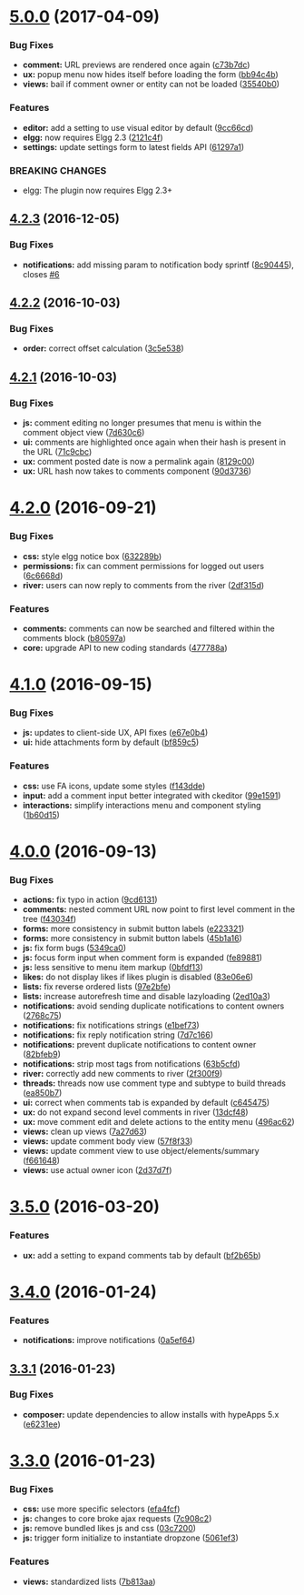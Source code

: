 <a name="5.0.0"></a>
# [5.0.0](https://github.com/hypeJunction/hypeInteractions/compare/4.2.3...v5.0.0) (2017-04-09)


### Bug Fixes

* **comment:** URL previews are rendered once again ([c73b7dc](https://github.com/hypeJunction/hypeInteractions/commit/c73b7dc))
* **ux:** popup menu now hides itself before loading the form ([bb94c4b](https://github.com/hypeJunction/hypeInteractions/commit/bb94c4b))
* **views:** bail if comment owner or entity can not be loaded ([35540b0](https://github.com/hypeJunction/hypeInteractions/commit/35540b0))

### Features

* **editor:** add a setting to use visual editor by default ([9cc66cd](https://github.com/hypeJunction/hypeInteractions/commit/9cc66cd))
* **elgg:** now requires Elgg 2.3 ([2121c4f](https://github.com/hypeJunction/hypeInteractions/commit/2121c4f))
* **settings:** update settings form to latest fields API ([61297a1](https://github.com/hypeJunction/hypeInteractions/commit/61297a1))


### BREAKING CHANGES

* elgg: The plugin now requires Elgg 2.3+



<a name="4.2.3"></a>
## [4.2.3](https://github.com/hypeJunction/hypeInteractions/compare/4.2.2...v4.2.3) (2016-12-05)


### Bug Fixes

* **notifications:** add missing param to notification body sprintf ([8c90445](https://github.com/hypeJunction/hypeInteractions/commit/8c90445)), closes [#6](https://github.com/hypeJunction/hypeInteractions/issues/6)



<a name="4.2.2"></a>
## [4.2.2](https://github.com/hypeJunction/hypeInteractions/compare/4.2.1...v4.2.2) (2016-10-03)


### Bug Fixes

* **order:** correct offset calculation ([3c5e538](https://github.com/hypeJunction/hypeInteractions/commit/3c5e538))



<a name="4.2.1"></a>
## [4.2.1](https://github.com/hypeJunction/hypeInteractions/compare/4.2.0...v4.2.1) (2016-10-03)


### Bug Fixes

* **js:** comment editing no longer presumes that menu is within the comment object view ([7d630c6](https://github.com/hypeJunction/hypeInteractions/commit/7d630c6))
* **ui:** comments are highlighted once again when their hash is present in the URL ([71c9cbc](https://github.com/hypeJunction/hypeInteractions/commit/71c9cbc))
* **ux:** comment posted date is now a permalink again ([8129c00](https://github.com/hypeJunction/hypeInteractions/commit/8129c00))
* **ux:** URL hash now takes to comments component ([90d3736](https://github.com/hypeJunction/hypeInteractions/commit/90d3736))



<a name="4.2.0"></a>
# [4.2.0](https://github.com/hypeJunction/hypeInteractions/compare/4.1.0...v4.2.0) (2016-09-21)


### Bug Fixes

* **css:** style elgg notice box ([632289b](https://github.com/hypeJunction/hypeInteractions/commit/632289b))
* **permissions:** fix can comment permissions for logged out users ([6c6668d](https://github.com/hypeJunction/hypeInteractions/commit/6c6668d))
* **river:** users can now reply to comments from the river ([2df315d](https://github.com/hypeJunction/hypeInteractions/commit/2df315d))

### Features

* **comments:** comments can now be searched and filtered within the comments block ([b80597a](https://github.com/hypeJunction/hypeInteractions/commit/b80597a))
* **core:** upgrade API to new coding standards ([477788a](https://github.com/hypeJunction/hypeInteractions/commit/477788a))



<a name="4.1.0"></a>
# [4.1.0](https://github.com/hypeJunction/hypeInteractions/compare/4.0.0...v4.1.0) (2016-09-15)


### Bug Fixes

* **js:** updates to client-side UX, API fixes ([e67e0b4](https://github.com/hypeJunction/hypeInteractions/commit/e67e0b4))
* **ui:** hide attachments form by default ([bf859c5](https://github.com/hypeJunction/hypeInteractions/commit/bf859c5))

### Features

* **css:** use FA icons, update some styles ([f143dde](https://github.com/hypeJunction/hypeInteractions/commit/f143dde))
* **input:** add a comment input better integrated with ckeditor ([99e1591](https://github.com/hypeJunction/hypeInteractions/commit/99e1591))
* **interactions:** simplify interactions menu and component styling ([1b60d15](https://github.com/hypeJunction/hypeInteractions/commit/1b60d15))



<a name="4.0.0"></a>
# [4.0.0](https://github.com/hypeJunction/hypeInteractions/compare/3.5.0...v4.0.0) (2016-09-13)


### Bug Fixes

* **actions:** fix typo in action ([9cd6131](https://github.com/hypeJunction/hypeInteractions/commit/9cd6131))
* **comments:** nested comment URL now point to first level comment in the tree ([f43034f](https://github.com/hypeJunction/hypeInteractions/commit/f43034f))
* **forms:** more consistency in submit button labels ([e223321](https://github.com/hypeJunction/hypeInteractions/commit/e223321))
* **forms:** more consistency in submit button labels ([45b1a16](https://github.com/hypeJunction/hypeInteractions/commit/45b1a16))
* **js:** fix form bugs ([5349ca0](https://github.com/hypeJunction/hypeInteractions/commit/5349ca0))
* **js:** focus form input when comment form is expanded ([fe89881](https://github.com/hypeJunction/hypeInteractions/commit/fe89881))
* **js:** less sensitive to menu item markup ([0bfdf13](https://github.com/hypeJunction/hypeInteractions/commit/0bfdf13))
* **likes:** do not display likes if likes plugin is disabled ([83e06e6](https://github.com/hypeJunction/hypeInteractions/commit/83e06e6))
* **lists:** fix reverse ordered lists ([97e2bfe](https://github.com/hypeJunction/hypeInteractions/commit/97e2bfe))
* **lists:** increase autorefresh time and disable lazyloading ([2ed10a3](https://github.com/hypeJunction/hypeInteractions/commit/2ed10a3))
* **notifications:** avoid sending duplicate notifications to content owners ([2768c75](https://github.com/hypeJunction/hypeInteractions/commit/2768c75))
* **notifications:** fix notifications strings ([e1bef73](https://github.com/hypeJunction/hypeInteractions/commit/e1bef73))
* **notifications:** fix reply notification string ([7d7c166](https://github.com/hypeJunction/hypeInteractions/commit/7d7c166))
* **notifications:** prevent duplicate notifications to content owner ([82bfeb9](https://github.com/hypeJunction/hypeInteractions/commit/82bfeb9))
* **notifications:** strip most tags from notifications ([63b5cfd](https://github.com/hypeJunction/hypeInteractions/commit/63b5cfd))
* **river:** correctly add new comments to river ([2f300f9](https://github.com/hypeJunction/hypeInteractions/commit/2f300f9))
* **threads:** threads now use comment type and subtype to build threads ([ea850b7](https://github.com/hypeJunction/hypeInteractions/commit/ea850b7))
* **ui:** correct when comments tab is expanded by default ([c645475](https://github.com/hypeJunction/hypeInteractions/commit/c645475))
* **ux:** do not expand second level comments in river ([13dcf48](https://github.com/hypeJunction/hypeInteractions/commit/13dcf48))
* **ux:** move comment edit and delete actions to the entity menu ([496ac62](https://github.com/hypeJunction/hypeInteractions/commit/496ac62))
* **views:** clean up views ([7a27d63](https://github.com/hypeJunction/hypeInteractions/commit/7a27d63))
* **views:** update comment body view ([57f8f33](https://github.com/hypeJunction/hypeInteractions/commit/57f8f33))
* **views:** update comment view to use object/elements/summary ([f661648](https://github.com/hypeJunction/hypeInteractions/commit/f661648))
* **views:** use actual owner icon ([2d37d7f](https://github.com/hypeJunction/hypeInteractions/commit/2d37d7f))



<a name="3.5.0"></a>
# [3.5.0](https://github.com/hypeJunction/hypeInteractions/compare/3.4.0...v3.5.0) (2016-03-20)


### Features

* **ux:** add a setting to expand comments tab by default ([bf2b65b](https://github.com/hypeJunction/hypeInteractions/commit/bf2b65b))



<a name="3.4.0"></a>
# [3.4.0](https://github.com/hypeJunction/hypeInteractions/compare/3.3.1...v3.4.0) (2016-01-24)


### Features

* **notifications:** improve notifications ([0a5ef64](https://github.com/hypeJunction/hypeInteractions/commit/0a5ef64))



<a name="3.3.1"></a>
## [3.3.1](https://github.com/hypeJunction/hypeInteractions/compare/3.3.0...v3.3.1) (2016-01-23)


### Bug Fixes

* **composer:** update dependencies to allow installs with hypeApps 5.x ([e6231ee](https://github.com/hypeJunction/hypeInteractions/commit/e6231ee))



<a name="3.3.0"></a>
# [3.3.0](https://github.com/hypeJunction/hypeInteractions/compare/3.1.3...v3.3.0) (2016-01-23)


### Bug Fixes

* **css:** use more specific selectors ([efa4fcf](https://github.com/hypeJunction/hypeInteractions/commit/efa4fcf))
* **js:** changes to core broke ajax requests ([7c908c2](https://github.com/hypeJunction/hypeInteractions/commit/7c908c2))
* **js:** remove bundled likes js and css ([03c7200](https://github.com/hypeJunction/hypeInteractions/commit/03c7200))
* **js:** trigger form initialize to instantiate dropzone ([5061ef3](https://github.com/hypeJunction/hypeInteractions/commit/5061ef3))

### Features

* **views:** standardized lists ([7b813aa](https://github.com/hypeJunction/hypeInteractions/commit/7b813aa))



